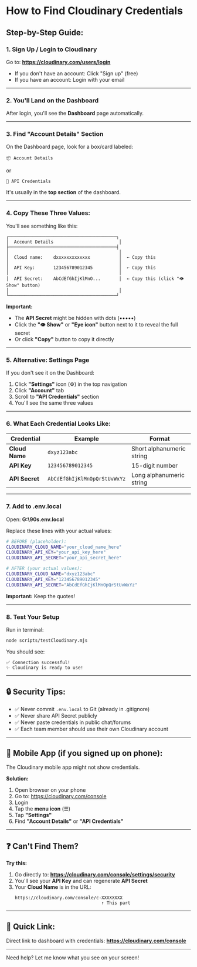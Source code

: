 # How to Find Cloudinary Credentials

## Step-by-Step Guide:

### 1. Sign Up / Login to Cloudinary

Go to: **https://cloudinary.com/users/login**

- If you don't have an account: Click "Sign up" (free)
- If you have an account: Login with your email

---

### 2. You'll Land on the Dashboard

After login, you'll see the **Dashboard** page automatically.

---

### 3. Find "Account Details" Section

On the Dashboard page, look for a box/card labeled:

```
📦 Account Details
```

or 

```
🔑 API Credentials
```

It's usually in the **top section** of the dashboard.

---

### 4. Copy These Three Values:

You'll see something like this:

```
┌─────────────────────────────────────────┐
│  Account Details                         │
├─────────────────────────────────────────┤
│                                          │
│  Cloud name:    dxxxxxxxxxxxxx           │  ← Copy this
│                                          │
│  API Key:       123456789012345          │  ← Copy this
│                                          │
│  API Secret:    AbCdEfGhIjKlMnO...       │  ← Copy this (click "👁️ Show" button)
│                                          │
└─────────────────────────────────────────┘
```

**Important:** 
- The **API Secret** might be hidden with dots (•••••)
- Click the **"👁️ Show"** or **"Eye icon"** button next to it to reveal the full secret
- Or click **"Copy"** button to copy it directly

---

### 5. Alternative: Settings Page

If you don't see it on the Dashboard:

1. Click **"Settings"** icon (⚙️) in the top navigation
2. Click **"Account"** tab
3. Scroll to **"API Credentials"** section
4. You'll see the same three values

---

### 6. What Each Credential Looks Like:

| Credential | Example | Format |
|------------|---------|--------|
| **Cloud Name** | `dxyz123abc` | Short alphanumeric string |
| **API Key** | `123456789012345` | 15-digit number |
| **API Secret** | `AbCdEfGhIjKlMnOpQrStUvWxYz` | Long alphanumeric string |

---

### 7. Add to .env.local

Open: **G:\90s\.env.local**

Replace these lines with your actual values:

```bash
# BEFORE (placeholder):
CLOUDINARY_CLOUD_NAME="your_cloud_name_here"
CLOUDINARY_API_KEY="your_api_key_here"
CLOUDINARY_API_SECRET="your_api_secret_here"

# AFTER (your actual values):
CLOUDINARY_CLOUD_NAME="dxyz123abc"
CLOUDINARY_API_KEY="123456789012345"
CLOUDINARY_API_SECRET="AbCdEfGhIjKlMnOpQrStUvWxYz"
```

**Important:** Keep the quotes!

---

### 8. Test Your Setup

Run in terminal:
```bash
node scripts/testCloudinary.mjs
```

You should see:
```
✅ Connection successful!
✨ Cloudinary is ready to use!
```

---

## 🔒 Security Tips:

- ✅ Never commit `.env.local` to Git (already in .gitignore)
- ✅ Never share API Secret publicly
- ✅ Never paste credentials in public chat/forums
- ✅ Each team member should use their own Cloudinary account

---

## 📱 Mobile App (if you signed up on phone):

The Cloudinary mobile app might not show credentials.

**Solution:**
1. Open browser on your phone
2. Go to: https://cloudinary.com/console
3. Login
4. Tap the **menu icon** (☰)
5. Tap **"Settings"**
6. Find **"Account Details"** or **"API Credentials"**

---

## ❓ Can't Find Them?

**Try this:**

1. Go directly to: **https://cloudinary.com/console/settings/security**
2. You'll see your **API Key** and can regenerate **API Secret**
3. Your **Cloud Name** is in the URL: 
   ```
   https://cloudinary.com/console/c-XXXXXXXX
                                    ↑ This part
   ```

---

## 🎯 Quick Link:

Direct link to dashboard with credentials:
**https://cloudinary.com/console**

---

Need help? Let me know what you see on your screen!
